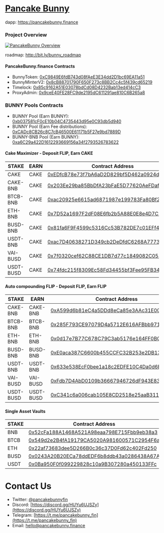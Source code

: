 # [Pancake Bunny](https://pancakebunny.finance)
dapp: https://pancakebunny.finance

### Project Overview
[![PancakeBunny Overview](http://img.youtube.com/vi/xPUI9Eku4pE/default.jpg)](https://youtu.be/xPUI9Eku4pE)

roadmap: http://bit.ly/bunny_roadmap

#### PancakeBunny.finance Contracts
- BunnyToken: [0xC9849E6fdB743d08fAeE3E34dd2D1bc69EA11a51](https://bscscan.com/address/0xC9849E6fdB743d08fAeE3E34dd2D1bc69EA11a51)
- BunnyMinterV2: [0x8cB88701790F650F273c8BB2Cc4c5f439cd65219](https://bscscan.com/address/0x8cb88701790f650f273c8bb2cc4c5f439cd65219)
- Timelock: [0x85c9162A51E03078bdCd08D4232Bab13ed414cC3](https://bscscan.com/address/0x85c9162A51E03078bdCd08D4232Bab13ed414cC3)
- ProxyAdmin: [0x9ceE40FE28FC9de2195dC611291ae810C6B265a8](https://bscscan.com/address/0x9ceE40FE28FC9de2195dC611291ae810C6B265a8)

### BUNNY Pools Contracts
- BUNNY Pool (Earn BUNNY): [0xb037581cF0cE10b04C4735443d95e0C93db5d940](https://bscscan.com/address/0xb037581cf0ce10b04c4735443d95e0c93db5d940)
- BUNNY Pool (Earn Fee distributions): [0xCADc8CB26c8C7cB46500E61171b5F27e9bd7889D](https://bscscan.com/address/0xCADc8CB26c8C7cB46500E61171b5F27e9bd7889D)
- BUNNY-BNB Pool (Earn BUNNY): [0xa6C29a422D1612293669156a34f2793526783622](https://bscscan.com/address/0xa6C29a422D1612293669156a34f2793526783622)

#### Cake Maximizer - Deposit FLIP, Earn CAKE
| STAKE     | EARN |     Contract Address |
|------|-----|--------------|
| CAKE | CAKE | [0xEDfcB78e73f7bA6aD2D829bf5D462a0924da28eD](https://bscscan.com/address/0xEDfcB78e73f7bA6aD2D829bf5D462a0924da28eD)|
| CAKE-BNB | CAKE | [0x203Ee29ba85BbDfA23bFaE5D77620AeFDaf92cB1](https://bscscan.com/address/0x203Ee29ba85BbDfA23bFaE5D77620AeFDaf92cB1)|
| BTCB-BNB | CAKE | [0xac20925e6615ad6871987e199783Fa80Bf24EB39](https://bscscan.com/address/0xac20925e6615ad6871987e199783Fa80Bf24EB39)|
| ETH-BNB | CAKE | [0x7D52a1697F2dF08E6fb2b5A88E0E8e4D7C11a921](https://bscscan.com/address/0x7D52a1697F2dF08E6fb2b5A88E0E8e4D7C11a921)|
| BUSD-BNB | CAKE | [0x81fa6F9F4599c5316Cc53B782DE7c01EFf4f9551](https://bscscan.com/address/0x81fa6F9F4599c5316Cc53B782DE7c01EFf4f9551)|
| USDT-BNB | CAKE | [0xac7D40638271D349cb2DeDfdC6268A77738403Fa](https://bscscan.com/address/0xac7D40638271D349cb2DeDfdC6268A77738403Fa)|
| VAI-BUSD | CAKE | [0x7f0320cef62C88CE1DB7d77c1849082C053E2344](https://bscscan.com/address/0x7f0320cef62C88CE1DB7d77c1849082C053E2344)|
| USDT-BUSD | CAKE | [0x74fdc215f8309Ec58Fd34455bf3Fee95FB3416dD](https://bscscan.com/address/0x74fdc215f8309Ec58Fd34455bf3Fee95FB3416dD)|

#### Auto compounding FLIP - Deposit FLIP, Earn FLIP
| STAKE | EARN |     Contract Address |
|------|-----|--------------|
| CAKE-BNB | CAKE-BNB | [0xA599d6b81eC4a5DDd8eCa85e3AAc31E006aF00AA](https://bscscan.com/address/0xA599d6b81eC4a5DDd8eCa85e3AAc31E006aF00AA)|
| BTCB-BNB | BTCB-BNB | [0x285F793CE97079D4a5712E616AFBbb971Dbf1f1f](https://bscscan.com/address/0x285F793CE97079D4a5712E616AFBbb971Dbf1f1f)|
| ETH-BNB | ETH-BNB | [0x0d17e7B77C678C79C3ab5176e164FF0BCceb8EAa](https://bscscan.com/address/0x0d17e7B77C678C79C3ab5176e164FF0BCceb8EAa)|
| BUSD-BNB | BUSD-BNB | [0xE0aca387C6600b455CCFC32B253e2DB13b71ca62](https://bscscan.com/address/0xE0aca387C6600b455CCFC32B253e2DB13b71ca62)|
| USDT-BNB | USDT-BNB | [0x633e538EcF0bee1a18c2EDFE10C4Da0d6E71e77B](https://bscscan.com/address/0x633e538EcF0bee1a18c2EDFE10C4Da0d6E71e77B)|
| VAI-BUSD | VAI-BUSD | [0xFdb7D4AbD0109b36667946726dF943E83570286C](https://bscscan.com/address/0xFdb7D4AbD0109b36667946726dF943E83570286C)|
| USDT-BUSD | USDT-BUSD | [0xC341c6a006cab105E8CD2518e25aaB311Cb22FF6](https://bscscan.com/address/0xC341c6a006cab105E8CD2518e25aaB311Cb22FF6)|

#### Single Asset Vaults
| STAKE |     Contract Address |
|------|--------------|
| BNB | [0x52cFa188A1468A521A98eaa798E715Fbb9eb38a3](https://bscscan.com/address/0x52cFa188A1468A521A98eaa798E715Fbb9eb38a3)|
| BTCB | [0x549d2e2B4fA19179CA5020A981600571C2954F6a](https://bscscan.com/address/0x549d2e2B4fA19179CA5020A981600571C2954F6a)|
| ETH | [0x22af73683dee5D266B0c36c37D0Fd62c402Fd250](https://bscscan.com/address/0x22af73683dee5D266B0c36c37D0Fd62c402Fd250)|
| BUSD | [0x0243A20B20ECa78ddEDF6b8ddb43a0286438A67A](https://bscscan.com/address/0x0243A20B20ECa78ddEDF6b8ddb43a0286438A67A)|
| USDT | [0x0Ba950F0f099229828c10a9B307280a450133FFc](https://bscscan.com/address/0x0Ba950F0f099229828c10a9B307280a450133FFc)|


# Contact Us
- Twitter: [@pancakebunnyfin](https://twitter.com/pancakebunnyfin)
- Discord: [https://discord.gg/HUYu6UJSZy](https://discord.gg/HUYu6UJSZy)
- Telegram: [https://t.me/pancakebunny_fin](https://t.me/pancakebunny_fin)
- Email: [hello@pancakebunny.finance](mailto:hello@pancakebunny.finance)
